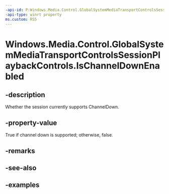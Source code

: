 ```yaml
---
-api-id: P:Windows.Media.Control.GlobalSystemMediaTransportControlsSessionPlaybackControls.IsChannelDownEnabled
-api-type: winrt property
ms.custom: RS5
---
```


<!-- Property syntax.
public bool IsChannelDownEnabled { get; }
-->

# Windows.Media.Control.GlobalSystemMediaTransportControlsSessionPlaybackControls.IsChannelDownEnabled

## -description
Whether the session currently supports ChannelDown.

## -property-value
True if channel down is supported; otherwise, false.

## -remarks

## -see-also

## -examples

